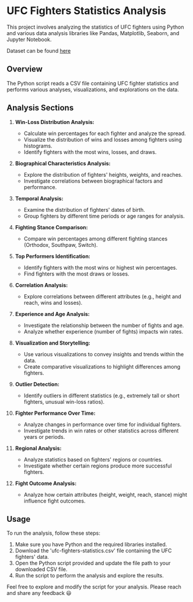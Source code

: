 # UFC Fighters Statistics Analysis

This project involves analyzing the statistics of UFC fighters using Python and various data analysis libraries like Pandas, Matplotlib, Seaborn, and Jupyter Notebook.

Dataset can be found [here](https://www.kaggle.com/datasets/asaniczka/ufc-fighters-statistics)

## Overview

The Python script reads a CSV file containing UFC fighter statistics and performs various analyses, visualizations, and explorations on the data.

## Analysis Sections

1. **Win-Loss Distribution Analysis:**
   - Calculate win percentages for each fighter and analyze the spread.
   - Visualize the distribution of wins and losses among fighters using histograms.
   - Identify fighters with the most wins, losses, and draws.

2. **Biographical Characteristics Analysis:**
   - Explore the distribution of fighters' heights, weights, and reaches.
   - Investigate correlations between biographical factors and performance.

3. **Temporal Analysis:**
   - Examine the distribution of fighters' dates of birth.
   - Group fighters by different time periods or age ranges for analysis.

4. **Fighting Stance Comparison:**
   - Compare win percentages among different fighting stances (Orthodox, Southpaw, Switch).

5. **Top Performers Identification:**
   - Identify fighters with the most wins or highest win percentages.
   - Find fighters with the most draws or losses.

6. **Correlation Analysis:**
   - Explore correlations between different attributes (e.g., height and reach, wins and losses).

7. **Experience and Age Analysis:**
   - Investigate the relationship between the number of fights and age.
   - Analyze whether experience (number of fights) impacts win rates.

8. **Visualization and Storytelling:**
   - Use various visualizations to convey insights and trends within the data.
   - Create comparative visualizations to highlight differences among fighters.

9. **Outlier Detection:**
   - Identify outliers in different statistics (e.g., extremely tall or short fighters, unusual win-loss ratios).

10. **Fighter Performance Over Time:**
    - Analyze changes in performance over time for individual fighters.
    - Investigate trends in win rates or other statistics across different years or periods.

11. **Regional Analysis:**
    - Analyze statistics based on fighters' regions or countries.
    - Investigate whether certain regions produce more successful fighters.

12. **Fight Outcome Analysis:**
    - Analyze how certain attributes (height, weight, reach, stance) might influence fight outcomes.

## Usage

To run the analysis, follow these steps:
1. Make sure you have Python and the required libraries installed.
2. Download the 'ufc-fighters-statistics.csv' file containing the UFC fighters' data.
3. Open the Python script provided and update the file path to your downloaded CSV file.
4. Run the script to perform the analysis and explore the results.

Feel free to explore and modify the script for your analysis. Please reach and share any feedback :smiley:


 
